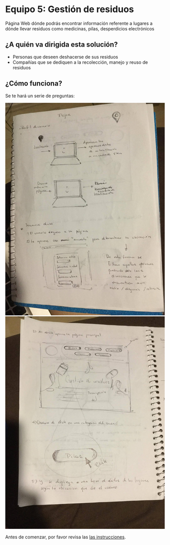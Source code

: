 # Equipo 5:  Gestión de residuos

Página Web dónde podrás encontrar información referente a lugares a dónde llevar residuos como medicinas, pilas, desperdicios electrónicos 

## ¿A quién va dirigida esta solución?
- Personas que deseen deshacerse de sus residuos
- Compañías que se dediquen a la recolección, manejo y reuso de residuos

 
## ¿Cómo funciona?

Se te hará un serie de preguntas: 

![hoja1](imagenes/foto1.jpg)
![hoja2](imagenes/foto2.jpg)






Antes de comenzar, por favor revisa las [las instrucciones](INSTRUCTIONS.md).

